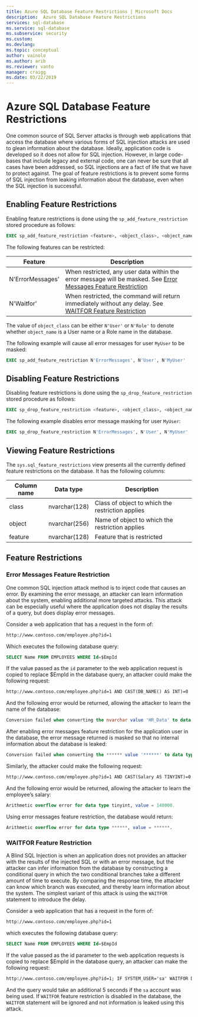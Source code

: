 ```yaml
---
title: Azure SQL Database Feature Restrictions | Microsoft Docs
description:  Azure SQL Database Feature Restrictions
services: sql-database
ms.service: sql-database
ms.subservice: security
ms.custom: 
ms.devlang: 
ms.topic: conceptual
author: vainolo
ms.author: arib
ms.reviewer: vanto
manager: craigg
ms.date: 03/22/2019
---
```


# Azure SQL Database Feature Restrictions

One common source of SQL Server attacks is through web applications that access the database where various forms of SQL injection attacks are used to glean information about the database.  Ideally, application code is developed so it does not allow for SQL injection.  However, in large code-bases that include legacy and external code, one can never be sure that all cases have been addressed, so SQL injections are a fact of life that we have to protect against.  The goal of feature restrictions is to prevent some forms of SQL injection from leaking information about the database, even when the SQL injection is successful.

## Enabling Feature Restrictions

Enabling feature restrictions is done using the `sp_add_feature_restriction` stored procedure as follows:

```sql
EXEC sp_add_feature_restriction <feature>, <object_class>, <object_name>
```

The following features can be restricted:

| Feature          | Description |
|------------------|-------------|
| N'ErrorMessages' | When restricted, any user data within the error message will be masked. See [Error Messages Feature Restriction](#error-messages-feature-restriction) |
| N'Waitfor'       | When restricted, the command will return immediately without any delay. See [WAITFOR Feature Restriction](#waitfor-feature-restriction) |

The value of `object_class` can be either `N'User'` or `N'Role'` to denote whether `object_name` is a User name or a Role name in the database.

The following example will cause all error messages for user `MyUser` to be masked:

```sql
EXEC sp_add_feature_restriction N'ErrorMessages', N'User', N'MyUser'
```

## Disabling Feature Restrictions

Disabling feature restrictions is done using the `sp_drop_feature_restriction` stored procedure as follows:

```sql
EXEC sp_drop_feature_restriction <feature>, <object_class>, <object_name>
```

The following example disables error message masking for user `MyUser`:

```sql
EXEC sp_drop_feature_restriction N'ErrorMessages', N'User', N'MyUser'
```

## Viewing Feature Restrictions

The `sys.sql_feature_restrictions` view presents all the currently defined feature restrictions on the database. It has the following columns:

| Column name | Data type | Description |
|-------------|-----------|-------------|
| class       | nvarchar(128) | Class of object to which the restriction applies |
| object      | nvarchar(256) | Name of object to which the restriction applies |
| feature     | nvarchar(128) | Feature that is restricted |

## Feature Restrictions

### Error Messages Feature Restriction

One common SQL injection attack method is to inject code that causes an error.  By examining the error message, an attacker can learn information about the system, enabling additional more targeted attacks.  This attack can be especially useful where the application does not display the results of a query, but does display error messages.

Consider a web application that has a request in the form of:

```html
http://www.contoso.com/employee.php?id=1
```

Which executes the following database query:

```sql
SELECT Name FROM EMPLOYEES WHERE Id=$EmpId
```

If the value passed as the `id` parameter to the web application request is copied to replace $EmpId in the database query, an attacker could make the following request:

```html
http://www.contoso.com/employee.php?id=1 AND CAST(DB_NAME() AS INT)=0
```

And the following error would be returned, allowing the attacker to learn the name of the database:

```sql
Conversion failed when converting the nvarchar value 'HR_Data' to data type int.
```

After enabling error messages feature restriction for the application user in the database, the error message returned is masked so that no internal information about the database is leaked:

```sql
Conversion failed when converting the ****** value '******' to data type ******.
```

Similarly, the attacker could make the following request:

```html
http://www.contoso.com/employee.php?id=1 AND CAST(Salary AS TINYINT)=0
```

And the following error would be returned, allowing the attacker to learn the employee’s salary:

```sql
Arithmetic overflow error for data type tinyint, value = 140000.
```

Using error messages feature restriction, the database would return:

```sql
Arithmetic overflow error for data type ******, value = ******.
```

### WAITFOR Feature Restriction

A Blind SQL Injection is when an application does not provides an attacker with the results of the injected SQL or with an error message, but the attacker can infer information from the database by constructing a conditional query in which the two conditional branches take a different amount of time to execute. By comparing the response time, the attacker can know which branch was executed, and thereby learn information about the system. The simplest variant of this attack is using the `WAITFOR` statement to introduce the delay.

Consider a web application that has a request in the form of:

```html
http://www.contoso.com/employee.php?id=1
```

which executes the following database query:

```sql
SELECT Name FROM EMPLOYEES WHERE Id=$EmpId
```

If the value passed as the id parameter to the web application requests is copied to replace $EmpId in the database query, an attacker can make the following request:

```html
http://www.contoso.com/employee.php?id=1; IF SYSTEM_USER='sa' WAITFOR DELAY '00:00:05'
```

And the query would take an additional 5 seconds if the `sa` account was being used. If `WAITFOR` feature restriction is disabled in the database, the `WAITFOR` statement will be ignored and not information is leaked using this attack.